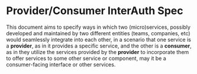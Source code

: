 # Provider/Consumer InterAuth Spec

This document aims to specify ways in which two (micro)services, possibly developed and maintained by two different entities
(teams, companies, etc) would seamlessly integrate into each other, in a scenario that one service is a **provider**, as in 
it provides a specific service, and the other is a **consumer**, as in they utilize the services provided by the **provider**
to incorporate them to offer services to some other service or component, may it be a consumer-facing interface or other
services.
